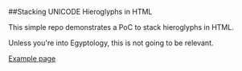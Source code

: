 ##Stacking UNICODE Hieroglyphs in HTML 

This simple repo demonstrates a PoC to stack hieroglyphs in HTML.

Unless you're into Egyptology, this is not going to be relevant.

[Example page](https://active6.github.io/Mdc2Html/index.html)
